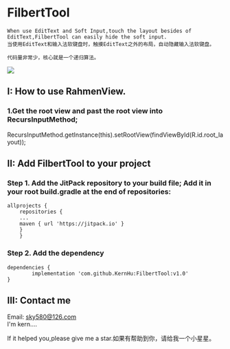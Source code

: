 # FilbertTool

	When use EditText and Soft Input,touch the layout besides of EditText,FilbertTool can easily hide the soft input. 
	当使用EditText和输入法软键盘时，触摸EditText之外的布局，自动隐藏输入法软键盘。
	
	代码量非常少，核心就是一个递归算法。

![](https://github.com/KernHu/FilbertTool/raw/master/screenshot/screen_shot.gif)  

##  I: How to use RahmenView.
### 1.Get the root view and past the root view into RecursInputMethod;


 RecursInputMethod.getInstance(this).setRootView(findViewById(R.id.root_layout));


## II: Add FilbertTool to your project

### Step 1. Add the JitPack repository to your build file; Add it in your root build.gradle at the end of repositories:

	allprojects {
        repositories {
        ...
        maven { url 'https://jitpack.io' }
        }
        }
	
### Step 2. Add the dependency

	dependencies {
	        implementation 'com.github.KernHu:FilbertTool:v1.0'
	}
	
## III: Contact me

Email: sky580@126.com  
I'm kern....

If it helped you,please give me a star.如果有帮助到你，请给我一个小星星。
